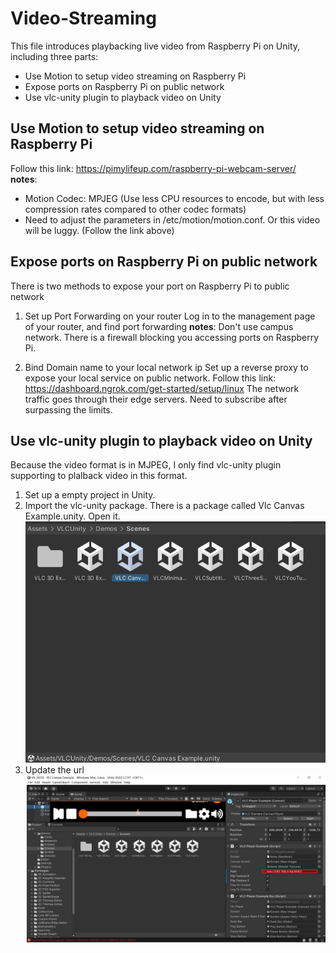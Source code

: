 # Video-Streaming
This file introduces playbacking live video from Raspberry Pi on Unity, including three parts:
* Use Motion to setup video streaming on Raspberry Pi
* Expose ports on Raspberry Pi on public network
* Use vlc-unity plugin to playback video on Unity 

## Use Motion to setup video streaming on Raspberry Pi
Follow this link: https://pimylifeup.com/raspberry-pi-webcam-server/ \
**notes**: 
  * Motion Codec: MPJEG (Use less CPU resources to encode, but with less compression rates compared to other codec formats)
  * Need to adjust the parameters in /etc/motion/motion.conf. Or this video will be luggy. (Follow the link above)
  
## Expose ports on Raspberry Pi on public network
There is two methods to expose your port on Raspberry Pi to public network 
1. Set up Port Forwarding on your router
   Log in to the management page of your router, and find port forwarding
   **notes**:
     Don't use campus network. There is a firewall blocking you accessing ports on Raspberry Pi.
  
2. Bind Domain name to your local network ip
   Set up a reverse proxy to expose your local service on public network. Follow this link: https://dashboard.ngrok.com/get-started/setup/linux
   The network traffic goes through their edge servers. Need to subscribe after surpassing the limits.

## Use vlc-unity plugin to playback video on Unity
Because the video format is in MJPEG, I only find vlc-unity plugin supporting to plalback video in this format. 
1. Set up a empty project in Unity.
2. Import the vlc-unity package. There is a package called Vlc Canvas Example.unity. Open it.
   ![The San Juan Mountains are beautiful!](/unity.png "San Juan Mountains")
3. Update the url
   ![The San Juan Mountains are beautiful!](/url.png "San Juan Mountains")





